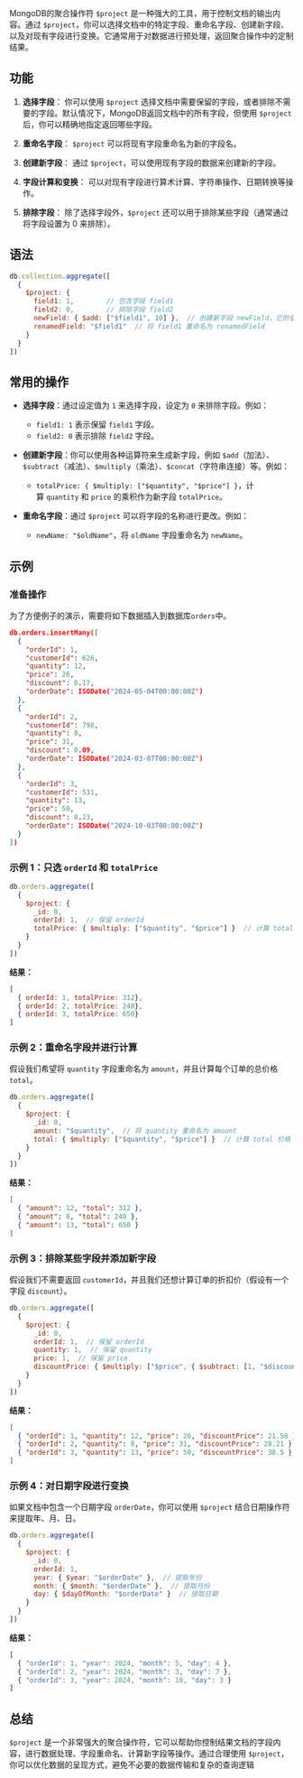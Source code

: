 MongoDB的聚合操作符 `$project` 是一种强大的工具，用于控制文档的输出内容。通过 `$project`，你可以选择文档中的特定字段、重命名字段、创建新字段、以及对现有字段进行变换。它通常用于对数据进行预处理，返回聚合操作中的定制结果。

## 功能

1. **选择字段**： 你可以使用 `$project` 选择文档中需要保留的字段，或者排除不需要的字段。默认情况下，MongoDB返回文档中的所有字段，但使用 `$project` 后，你可以精确地指定返回哪些字段。
    
2. **重命名字段**： `$project` 可以将现有字段重命名为新的字段名。
    
3. **创建新字段**： 通过 `$project`，可以使用现有字段的数据来创建新的字段。
    
4. **字段计算和变换**： 可以对现有字段进行算术计算、字符串操作、日期转换等操作。
    
5. **排除字段**： 除了选择字段外，`$project` 还可以用于排除某些字段（通常通过将字段设置为 0 来排除）。

## 语法

```javascript
db.collection.aggregate([
  {
    $project: {
      field1: 1,        // 包含字段 field1
      field2: 0,        // 排除字段 field2
      newField: { $add: ["$field1", 10] },  // 创建新字段 newField，它的值是 field1 的值加 10
      renamedField: "$field1"  // 将 field1 重命名为 renamedField
    }
  }
])
```

## 常用的操作

- **选择字段**：通过设定值为 `1` 来选择字段，设定为 `0` 来排除字段。例如：
    
    - `field1: 1` 表示保留 `field1` 字段。
    - `field2: 0` 表示排除 `field2` 字段。
    
- **创建新字段**：你可以使用各种运算符来生成新字段，例如 `$add`（加法）、`$subtract`（减法）、`$multiply`（乘法）、`$concat`（字符串连接）等。例如：
    
    - `totalPrice: { $multiply: ["$quantity", "$price"] }`，计算 `quantity` 和 `price` 的乘积作为新字段 `totalPrice`。
    
- **重命名字段**：通过 `$project` 可以将字段的名称进行更改。例如：
    
    - `newName: "$oldName"`，将 `oldName` 字段重命名为 `newName`。

## 示例

### 准备操作

为了方便例子的演示，需要将如下数据插入到数据库`orders`中。

```json
db.orders.insertMany([
  {
    "orderId": 1,
    "customerId": 626,
    "quantity": 12,
    "price": 26,
    "discount": 0.17,
    "orderDate": ISODate("2024-05-04T00:00:00Z")
  },
  {
    "orderId": 2,
    "customerId": 798,
    "quantity": 8,
    "price": 31,
    "discount": 0.09,
    "orderDate": ISODate("2024-03-07T00:00:00Z")
  },
  {
    "orderId": 3,
    "customerId": 531,
    "quantity": 13,
    "price": 50,
    "discount": 0.23,
    "orderDate": ISODate("2024-10-03T00:00:00Z")
  }
])
```

### 示例 1：只选 `orderId` 和 `totalPrice`

```javascript
db.orders.aggregate([
  {
    $project: {
      _id: 0,
      orderId: 1,  // 保留 orderId
      totalPrice: { $multiply: ["$quantity", "$price"] }  // 计算 totalPrice
    }
  }
])
```

**结果：**

```javascript
[
  { orderId: 1, totalPrice: 312},
  { orderId: 2, totalPrice: 248},
  { orderId: 3, totalPrice: 650}
]
```

### 示例 2：重命名字段并进行计算

假设我们希望将 `quantity` 字段重命名为 `amount`，并且计算每个订单的总价格 `total`。

```javascript
db.orders.aggregate([
  {
    $project: {
      _id: 0,
      amount: "$quantity",  // 将 quantity 重命名为 amount
      total: { $multiply: ["$quantity", "$price"] }  // 计算 total 价格
    }
  }
])
```

**结果：**

```json
[
  { "amount": 12, "total": 312 },
  { "amount": 8, "total": 248 },
  { "amount": 13, "total": 650 }
]
```

### 示例 3：排除某些字段并添加新字段

假设我们不需要返回 `customerId`，并且我们还想计算订单的折扣价（假设有一个字段 `discount`）。

```javascript
db.orders.aggregate([
  {
    $project: {
      _id: 0,
      orderId: 1,  // 保留 orderId
      quantity: 1,  // 保留 quantity
      price: 1,  // 保留 price
      discountPrice: { $multiply: ["$price", { $subtract: [1, "$discount"] }] }  // 计算折扣价
    }
  }
])
```

**结果：**

```json
[
  { "orderId": 1, "quantity": 12, "price": 26, "discountPrice": 21.58 },
  { "orderId": 2, "quantity": 8, "price": 31, "discountPrice": 28.21 },
  { "orderId": 3, "quantity": 13, "price": 50, "discountPrice": 38.5 }
]
```

### 示例 4：对日期字段进行变换

如果文档中包含一个日期字段 `orderDate`，你可以使用 `$project` 结合日期操作符来提取年、月、日。

```javascript
db.orders.aggregate([
  {
    $project: {
      _id: 0,
      orderId: 1,
      year: { $year: "$orderDate" },  // 提取年份
      month: { $month: "$orderDate" },  // 提取月份
      day: { $dayOfMonth: "$orderDate" }  // 提取日期
    }
  }
])
```

**结果：**

```javascript
[
  { "orderId": 1, "year": 2024, "month": 5, "day": 4 },
  { "orderId": 2, "year": 2024, "month": 3, "day": 7 },
  { "orderId": 3, "year": 2024, "month": 10, "day": 3 }
]
```

## 总结

`$project` 是一个非常强大的聚合操作符，它可以帮助你控制结果文档的字段内容，进行数据处理、字段重命名、计算新字段等操作。通过合理使用 `$project`，你可以优化数据的呈现方式，避免不必要的数据传输和复杂的查询逻辑











